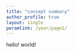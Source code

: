 ```yaml
---
title: "concept summary"
author_profile: true
layout: single
peramlink: /year/page1/
---
```

hello! world!